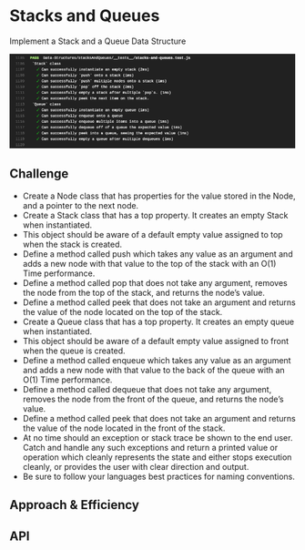 # Stacks and Queues
<!-- Short summary or background information -->
Implement a Stack and a Queue Data Structure

![My travis is very full of message of other code challenge so I attached an image](../assets/s&q.png)

## Challenge
<!-- Description of the challenge -->
 * Create a Node class that has properties for the value stored in the Node, and a pointer to the next node.
 * Create a Stack class that has a top property. It creates an empty Stack when instantiated.
 * This object should be aware of a default empty value assigned to top when the stack is created.
 * Define a method called push which takes any value as an argument and adds a new node with that value to the top of the stack with an O(1) Time performance.
 * Define a method called pop that does not take any argument, removes the node from the top of the stack, and returns the node’s value.
 * Define a method called peek that does not take an argument and returns the value of the node located on the top of the stack.
 * Create a Queue class that has a top property. It creates an empty queue when instantiated.
 * This object should be aware of a default empty value assigned to front when the queue is created.
 * Define a method called enqueue which takes any value as an argument and adds a new node with that value to the back of the queue with an O(1) Time performance.
 * Define a method called dequeue that does not take any argument, removes the node from the front of the queue, and returns the node’s value.
 * Define a method called peek that does not take an argument and returns the value of the node located in the front of the stack.
 * At no time should an exception or stack trace be shown to the end user. Catch and handle any such exceptions and return a printed value or operation which cleanly represents the state and either stops execution cleanly, or provides the user with clear direction and output.
 * Be sure to follow your languages best practices for naming conventions.

## Approach & Efficiency
<!-- What approach did you take? Why? What is the Big O space/time for this approach? -->

## API
<!-- Description of each method publicly available to your Stack and Queue-->
